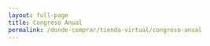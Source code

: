 ```yaml
---
layout: full-page
title: Congreso Anual
permalink: /donde-comprar/tienda-virtual/congreso-anual
---
```



